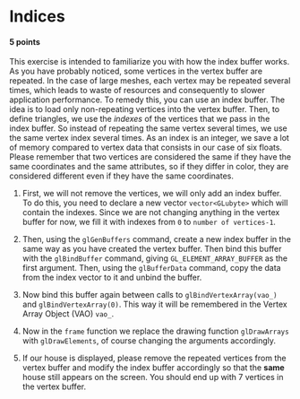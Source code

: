 # Indices

#### 5 points

This exercise is intended to familiarize you with how the index buffer works.
As you have probably noticed, some
vertices in the vertex buffer are repeated.
In the case of large meshes, each vertex may be repeated several times,
which leads to waste of resources and consequently to slower application performance.
To remedy this, you can use an
index buffer.
The idea is to load only non-repeating vertices into the vertex buffer.
Then, to define triangles, we use the _indexes_ of the vertices that we pass in the index buffer. So instead of
repeating the same vertex several times, we use the same vertex index several times. As an index is an integer, we
save a lot of memory compared to vertex data that consists in our case of six floats.
Please remember that two vertices are considered the same if they have the same coordinates and the same attributes,
so if they differ in color, they are considered different even if they have the same coordinates.

1. First, we will not remove the vertices, we will only add an index buffer. To do this, you need to declare a new
   vector `vector<GLubyte>` which will contain the indexes. Since we are not changing anything in the vertex
   buffer for now, we fill it with indexes from `0` to `number of vertices-1`.

1. Then, using the `glGenBuffers` command, create a new index buffer in the same way as you have created the vertex
   buffer.
   Then bind this buffer with the `glBindBuffer` command, giving `GL_ELEMENT_ARRAY_BUFFER` as the first argument.
   Then, using the `glBufferData` command, copy the data from the index vector to it and unbind the buffer.

1. Now bind this buffer again between calls to `glBindVertexArray(vao_)` and `glBindVertexArray(0)`.
   This way it will be remembered in the Vertex Array Object (VAO) `vao_`.

1. Now in the `frame` function we replace the drawing function `glDrawArrays` with `glDrawElements`, of course
   changing the arguments accordingly.

1. If our house is displayed, please remove the repeated vertices from the vertex buffer and modify the index buffer
   accordingly so that the __same__ house still appears on the screen. You should end up with 7 vertices in the vertex
   buffer. 
